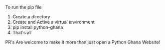 To run the pip file
1. Create a directory
2. Create and Active a virtual environment
3. pip install python-ghana
4. That's all
 
 PR's Are welcome to make it more than just open a Python Ghana Website!
